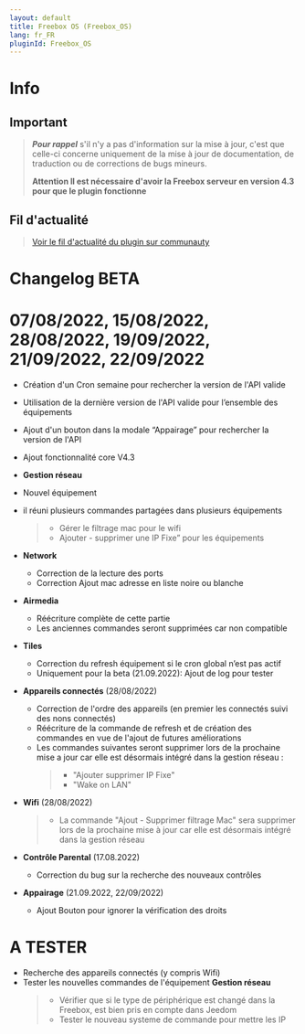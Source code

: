 ```yaml
---
layout: default
title: Freebox OS (Freebox_OS)
lang: fr_FR
pluginId: Freebox_OS
---
```


# Info

## Important

> **_Pour rappel_** s'il n'y a pas d'information sur la mise à jour, c'est que celle-ci concerne uniquement de la mise à jour de documentation, de traduction ou de corrections de bugs mineurs.
>
> **Attention Il est nécessaire d'avoir la Freebox serveur en version 4.3 pour que le plugin fonctionne**

## Fil d'actualité

> [Voir le fil d'actualité du plugin sur communauty](https://community.jeedom.com/t/info-plugin-freebox-mise-a-jour-des-composants-de-la-delta-tiles-systeme/30673)

# Changelog BETA

# 07/08/2022, 15/08/2022, 28/08/2022, 19/09/2022, 21/09/2022, 22/09/2022

- Création d'un Cron semaine pour rechercher la version de l'API valide
- Utilisation de la dernière version de l'API valide pour l’ensemble des équipements
- Ajout d'un bouton dans la modale “Appairage” pour rechercher la version de l'API
- Ajout fonctionnalité core V4.3

- **Gestion réseau**

- Nouvel équipement
- il réuni plusieurs commandes partagées dans plusieurs équipements

  > - Gérer le filtrage mac pour le wifi
  > - Ajouter - supprimer une IP Fixe” pour les équipements

- **Network**

  - Correction de la lecture des ports
  - Correction Ajout mac adresse en liste noire ou blanche

- **Airmedia**

  - Réécriture complète de cette partie
  - Les anciennes commandes seront supprimées car non compatible

- **Tiles**

  - Correction du refresh équipement si le cron global n’est pas actif
  - Uniquement pour la beta (21.09.2022): Ajout de log pour tester

- **Appareils connectés** (28/08/2022)

  - Correction de l'ordre des appareils (en premier les connectés suivi des nons connectés)
  - Réécriture de la commande de refresh et de création des commandes en vue de l'ajout de futures améliorations
  - Les commandes suivantes seront supprimer lors de la prochaine mise a jour car elle est désormais intégré dans la gestion réseau :
    > - "Ajouter supprimer IP Fixe"
    > - "Wake on LAN"

- **Wifi** (28/08/2022)

  > - La commande "Ajout - Supprimer filtrage Mac" sera supprimer lors de la prochaine mise à jour car elle est désormais intégré dans la gestion réseau

- **Contrôle Parental** (17.08.2022)
  - Correction du bug sur la recherche des nouveaux contrôles

- **Appairage** (21.09.2022, 22/09/2022)
  - Ajout Bouton pour ignorer la vérification des droits 



# A TESTER

- Recherche des appareils connectés (y compris Wifi)
- Tester les nouvelles commandes de l'équipement **Gestion réseau**
  > - Vérifier que si le type de périphérique est changé dans la Freebox, est bien pris en compte dans Jeedom
  > - Tester le nouveau systeme de commande pour mettre les IP
